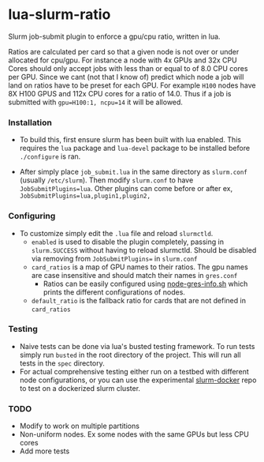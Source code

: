 # lua-slurm-ratio
Slurm job-submit plugin to enforce a gpu/cpu ratio, written in lua.


Ratios are calculated per card so that a given node is not over or under allocated for cpu/gpu. For instance a node with 4x GPUs and 32x CPU Cores should only accept jobs with less than or equal to of 8.0 CPU cores per GPU. Since we cant (not that I know of) predict which node a job will land on ratios have to be preset for each GPU. For example `H100` nodes have 8X H100 GPUS and 112x CPU cores for a ratio of 14.0. Thus if a job is submitted with `gpu=H100:1, ncpu=14` it will be allowed.

### Installation

- To build this, first ensure slurm has been built with lua enabled. This requires
the `lua` package and `lua-devel` package to be installed before `./configure` is ran.


- After simply place `job_submit.lua` in the same directory as `slurm.conf` (usually `/etc/slurm`). Then
modify `slurm.conf` to have `JobSubmitPlugins=lua`. Other plugins can come before or after ex, `JobSubmitPlugins=lua,plugin1,plugin2,`

### Configuring

- To customize simply edit the `.lua` file and reload `slurmctld`.
    - `enabled` is used to disable the plugin completely, passing in `slurm.SUCCESS` without having to reload slurmctld. Should be disabled via removing from `JobSubmitPlugins=` in `slurm.conf`
    - `card_ratios` is a map of GPU names to their ratios. The gpu names are case insensitive and should match their names in `gres.conf`
        - Ratios can be easily configured using [node-gres-info.sh](/node-gres-info/node-gres-info.sh) which prints the different configurations of nodes.
    - `default_ratio` is the fallback ratio for cards that are not defined in `card_ratios`


### Testing
- Naive tests can be done via lua's busted testing framework. To run tests simply run `busted` in the root directory of the project. This will run all tests in the `spec` directory.
- For actual comprehensive testing either run on a testbed with different node configurations, or you can use the experimental [slurm-docker]() repo to test on a dockerized slurm cluster.


### TODO

- Modify to work on multiple partitions
- Non-uniform nodes. Ex some nodes with the same GPUs but less CPU cores
- Add more tests
